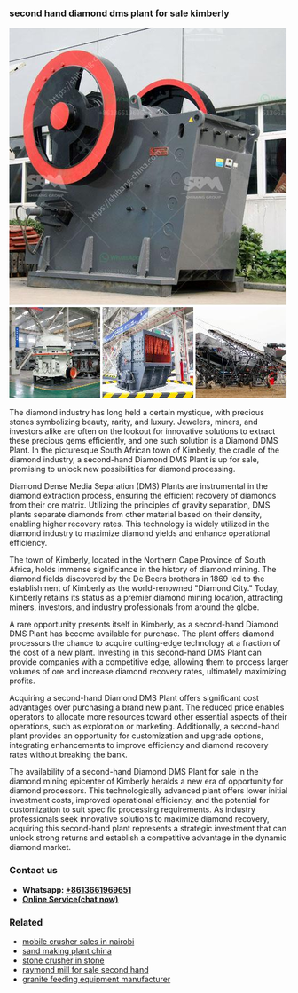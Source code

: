 <h3>second hand diamond dms plant for sale kimberly</h3><img src='1702950455.jpg' alt=''><p>The diamond industry has long held a certain mystique, with precious stones symbolizing beauty, rarity, and luxury. Jewelers, miners, and investors alike are often on the lookout for innovative solutions to extract these precious gems efficiently, and one such solution is a Diamond DMS Plant. In the picturesque South African town of Kimberly, the cradle of the diamond industry, a second-hand Diamond DMS Plant is up for sale, promising to unlock new possibilities for diamond processing.</p><p>Diamond Dense Media Separation (DMS) Plants are instrumental in the diamond extraction process, ensuring the efficient recovery of diamonds from their ore matrix. Utilizing the principles of gravity separation, DMS plants separate diamonds from other material based on their density, enabling higher recovery rates. This technology is widely utilized in the diamond industry to maximize diamond yields and enhance operational efficiency.</p><p>The town of Kimberly, located in the Northern Cape Province of South Africa, holds immense significance in the history of diamond mining. The diamond fields discovered by the De Beers brothers in 1869 led to the establishment of Kimberly as the world-renowned "Diamond City." Today, Kimberly retains its status as a premier diamond mining location, attracting miners, investors, and industry professionals from around the globe.</p><p>A rare opportunity presents itself in Kimberly, as a second-hand Diamond DMS Plant has become available for purchase. The plant offers diamond processors the chance to acquire cutting-edge technology at a fraction of the cost of a new plant. Investing in this second-hand DMS Plant can provide companies with a competitive edge, allowing them to process larger volumes of ore and increase diamond recovery rates, ultimately maximizing profits.</p><p>Acquiring a second-hand Diamond DMS Plant offers significant cost advantages over purchasing a brand new plant. The reduced price enables operators to allocate more resources toward other essential aspects of their operations, such as exploration or marketing. Additionally, a second-hand plant provides an opportunity for customization and upgrade options, integrating enhancements to improve efficiency and diamond recovery rates without breaking the bank.</p><p>The availability of a second-hand Diamond DMS Plant for sale in the diamond mining epicenter of Kimberly heralds a new era of opportunity for diamond processors. This technologically advanced plant offers lower initial investment costs, improved operational efficiency, and the potential for customization to suit specific processing requirements. As industry professionals seek innovative solutions to maximize diamond recovery, acquiring this second-hand plant represents a strategic investment that can unlock strong returns and establish a competitive advantage in the dynamic diamond market.</p><h3>Contact us</h3><ul><li><strong>Whatsapp:&nbsp;<a href="https://wa.me/8613661969651">+8613661969651</a></strong></li><li><a href="https://swt.shibang-china.com/?git&amp;zhl&amp;second hand diamond dms plant for sale kimberly"><strong>Online Service(chat now)</strong></a></li></ul><h3>Related</h3><ul><li><a href='mobile crusher sales in nairobi.md'>mobile crusher sales in nairobi</a></li><li><a href='sand making plant china.md'>sand making plant china</a></li><li><a href='stone crusher in stone.md'>stone crusher in stone</a></li><li><a href='raymond mill for sale second hand.md'>raymond mill for sale second hand</a></li><li><a href='granite feeding equipment manufacturer.md'>granite feeding equipment manufacturer</a></li></ul>